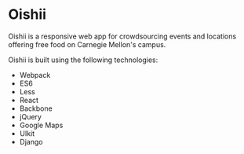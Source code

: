 # Oishii
Oishii is a responsive web app for crowdsourcing events and locations offering free food on Carnegie Mellon's campus.

Oishii is built using the following technologies:
- Webpack
- ES6
- Less
- React
- Backbone
- jQuery
- Google Maps
- UIkit
- Django
